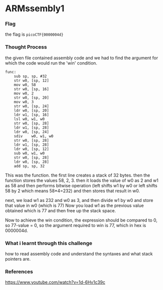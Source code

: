 # ARMssembly1

### Flag
the flag is ``` picoCTF{0000004d} ```
###

### Thought Process
the given file contained assembly code and we had to find the argument for which the code would run the 'win' condition.

```
func:
	sub	sp, sp, #32
	str	w0, [sp, 12]
	mov	w0, 58
	str	w0, [sp, 16]
	mov	w0, 2
	str	w0, [sp, 20]
	mov	w0, 3
	str	w0, [sp, 24]
	ldr	w0, [sp, 20]
	ldr	w1, [sp, 16]
	lsl	w0, w1, w0
	str	w0, [sp, 28]
	ldr	w1, [sp, 28]
	ldr	w0, [sp, 24]
	sdiv	w0, w1, w0
	str	w0, [sp, 28]
	ldr	w1, [sp, 28]
	ldr	w0, [sp, 12]
	sub	w0, w1, w0
	str	w0, [sp, 28]
	ldr	w0, [sp, 28]
	add	sp, sp, 32
```

This was the function. 
the first line creates a stack of 32 bytes.
then the function stores the values 58, 2, 3.
then it loads the value of w0 as 2 and w1 as 58 and then performs bitwise operation (left shifts w1 by w0 or left shifts 58 by 2 which means 58*4=232) and then stores that result in w0.

next, we load w1 as 232 and w0 as 3, and then divide w1 by w0 and store that value in w0 (which is 77)
Now you load w1 as the previous value obtained which is 77 and then free up the stack space.

Now to achieve the win condition, the expression should be compared to 0, so 77-value = 0, so the argument required to win is 77, which in hex is 0000004d.
###

### What i learnt through this challenge
how to read assembly code and understand the syntaxes and what stack pointers are.
###

### References
https://www.youtube.com/watch?v=1d-6Hv1c39c
###

#
